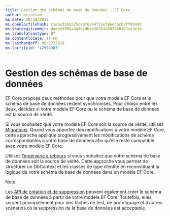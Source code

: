 ```yaml
---
title: Gestion des schémas de base de données - EF Core
author: bricelam
ms.date: 10/30/2017
ms.openlocfilehash: c1ebe33b5575cab76a54721ef86ecbcb7ff8b98b
ms.sourcegitcommit: dadee5905ada9ecdbae28363a682950383ce3e10
ms.translationtype: HT
ms.contentlocale: fr-FR
ms.lasthandoff: 08/27/2018
ms.locfileid: "42994383"
---
```

# <a name="managing-database-schemas"></a>Gestion des schémas de base de données
EF Core propose deux méthodes pour que votre modèle EF Core et le schéma de base de données restent synchronisés. Pour choisir entre les deux, décidez si votre modèle EF Core ou le schéma de base de données est la source de vérité.

Si vous souhaitez que votre modèle EF Core soit la source de vérité, utilisez [Migrations][1]. Quand vous apportez des modifications à votre modèle EF Core, cette approche applique progressivement les modifications de schéma correspondantes à votre base de données afin qu’elle reste compatible avec votre modèle EF Core.

Utilisez [l’ingénierie à rebours][2] si vous souhaitez que votre schéma de base de données soit la source de vérité. Cette approche vous permet de structurer un DbContext et les classes de type d’entité en reconstituant la logique de votre schéma de base de données dans un modèle EF Core.

> [!NOTE]
> Les [API de création et de suppression][3] peuvent également créer le schéma de base de données à partir de votre modèle EF Core. Toutefois, elles servent principalement pour des tâches de test, de prototypage et d’autres scénarios où la suppression de la base de données est acceptable.


  [1]: migrations/index.md
  [2]: scaffolding.md
  [3]: ensure-created.md
